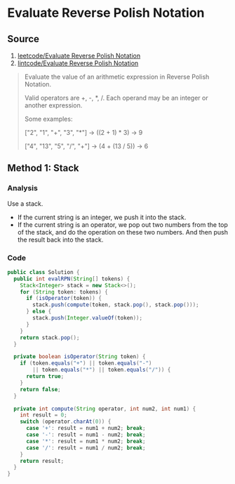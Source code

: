 # Evaluate Reverse Polish Notation
## Source
1. [leetcode/Evaluate Reverse Polish Notation](https://leetcode.com/problems/evaluate-reverse-polish-notation/)
2. [lintcode/Evaluate Reverse Polish Notation](http://www.lintcode.com/en/problem/evaluate-reverse-polish-notation/)

> Evaluate the value of an arithmetic expression in Reverse Polish Notation.
>
> Valid operators are +, -, *, /. Each operand may be an integer or another expression.
> 
> Some examples:
>
>  ["2", "1", "+", "3", "*"] -> ((2 + 1) * 3) -> 9
>  
>  ["4", "13", "5", "/", "+"] -> (4 + (13 / 5)) -> 6

## Method 1: Stack
### Analysis
Use a stack.

* If the current string is an integer, we push it into the stack.
* If the current string is an operator, we pop out two numbers from the top of the stack, and do the operation on these two numbers. And then push the result back into the stack.

### Code
```java
public class Solution {
  public int evalRPN(String[] tokens) {
    Stack<Integer> stack = new Stack<>();
    for (String token: tokens) {
      if (isOperator(token)) {
        stack.push(compute(token, stack.pop(), stack.pop()));
      } else {
        stack.push(Integer.valueOf(token));
      }
    }
    return stack.pop();
  }

  private boolean isOperator(String token) {
    if (token.equals("+") || token.equals("-") 
        || token.equals("*") || token.equals("/")) {
      return true;
    }
    return false;
  }

  private int compute(String operator, int num2, int num1) {
    int result = 0;
    switch (operator.charAt(0)) {
      case '+': result = num1 + num2; break;
      case '-': result = num1 - num2; break;
      case '*': result = num1 * num2; break;
      case '/': result = num1 / num2; break;
    }
    return result;
  }
}
```

